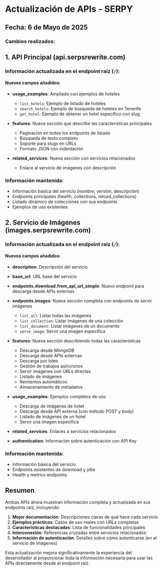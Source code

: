 # Actualización de APIs - SERPY

## Fecha: 6 de Mayo de 2025

### Cambios realizados:

## 1. API Principal (api.serpsrewrite.com)

### Información actualizada en el endpoint raíz (`/`):

#### Nuevos campos añadidos:
- **usage_examples**: Ampliado con ejemplos de hoteles
  - `list_hotels`: Ejemplo de listado de hoteles
  - `search_hotels`: Ejemplo de búsqueda de hoteles en Tenerife
  - `get_hotel`: Ejemplo de obtener un hotel específico con slug

- **features**: Nueva sección que describe las características principales
  - Paginación en todos los endpoints de listado
  - Búsqueda de texto completo
  - Soporte para slugs en URLs
  - Formato JSON con indentación

- **related_services**: Nueva sección con servicios relacionados
  - Enlace al servicio de imágenes con descripción

### Información mantenida:
- Información básica del servicio (nombre, versión, descripción)
- Endpoints principales (health, collections, reload_collections)
- Listado dinámico de colecciones con sus endpoints
- Ejemplos de uso existentes

## 2. Servicio de Imágenes (images.serpsrewrite.com)

### Información actualizada en el endpoint raíz (`/`):

#### Nuevos campos añadidos:
- **description**: Descripción del servicio
- **base_url**: URL base del servicio
- **endpoints.download.from_api_url_simple**: Nuevo endpoint para descarga desde APIs externas
- **endpoints.images**: Nueva sección completa con endpoints de servir imágenes
  - `list_all`: Listar todas las imágenes
  - `list_collection`: Listar imágenes de una colección
  - `list_document`: Listar imágenes de un documento
  - `serve_image`: Servir una imagen específica

- **features**: Nueva sección describiendo todas las características
  - Descarga desde MongoDB
  - Descarga desde APIs externas
  - Descarga por lotes
  - Gestión de trabajos asíncronos
  - Servir imágenes con URLs directas
  - Listado de imágenes
  - Reintentos automáticos
  - Almacenamiento de metadatos

- **usage_examples**: Ejemplos completos de uso
  - Descarga de imágenes de hotel
  - Descarga desde API externa (con método POST y body)
  - Listado de imágenes de un hotel
  - Servir una imagen específica

- **related_services**: Enlaces a servicios relacionados
- **authentication**: Información sobre autenticación con API Key

### Información mantenida:
- Información básica del servicio
- Endpoints existentes de download y jobs
- Health y metrics endpoints

## Resumen

Ambas APIs ahora muestran información completa y actualizada en sus endpoints raíz, incluyendo:

1. **Mejor documentación**: Descripciones claras de qué hace cada servicio
2. **Ejemplos prácticos**: Casos de uso reales con URLs completas
3. **Características destacadas**: Lista de funcionalidades principales
4. **Interconexión**: Referencias cruzadas entre servicios relacionados
5. **Información de autenticación**: Detalles sobre cómo autenticarse (en el servicio de imágenes)

Esta actualización mejora significativamente la experiencia del desarrollador al proporcionar toda la información necesaria para usar las APIs directamente desde el endpoint raíz.
